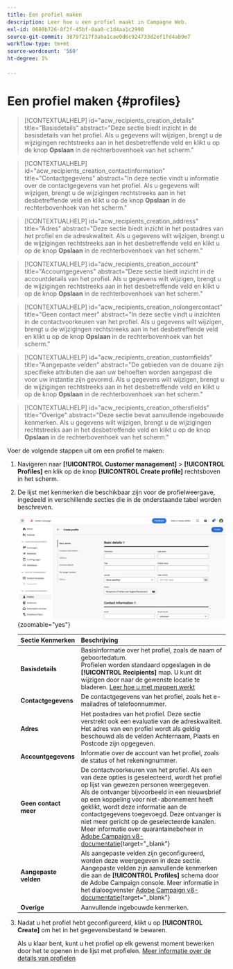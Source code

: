 ```yaml
---
title: Een profiel maken
description: Leer hoe u een profiel maakt in Campagne Web.
exl-id: 0680b726-8f2f-45bf-8aa0-c1d4aa1c2990
source-git-commit: 3879f217f3a6a1cae0d6c924733d2ef1fd4ab9e7
workflow-type: tm+mt
source-wordcount: '560'
ht-degree: 1%

---
```


# Een profiel maken {#profiles}

>[!CONTEXTUALHELP]
>id="acw_recipients_creation_details"
>title="Basisdetails"
>abstract="Deze sectie biedt inzicht in de basisdetails van het profiel. Als u gegevens wilt wijzigen, brengt u de wijzigingen rechtstreeks aan in het desbetreffende veld en klikt u op de knop **Opslaan** in de rechterbovenhoek van het scherm."

>[!CONTEXTUALHELP]
>id="acw_recipients_creation_contactinformation"
>title="Contactgegevens"
>abstract="In deze sectie vindt u informatie over de contactgegevens van het profiel. Als u gegevens wilt wijzigen, brengt u de wijzigingen rechtstreeks aan in het desbetreffende veld en klikt u op de knop **Opslaan** in de rechterbovenhoek van het scherm."

>[!CONTEXTUALHELP]
>id="acw_recipients_creation_address"
>title="Adres"
>abstract="Deze sectie biedt inzicht in het postadres van het profiel en de adreskwaliteit. Als u gegevens wilt wijzigen, brengt u de wijzigingen rechtstreeks aan in het desbetreffende veld en klikt u op de knop **Opslaan** in de rechterbovenhoek van het scherm."

>[!CONTEXTUALHELP]
>id="acw_recipients_creation_account"
>title="Accountgegevens"
>abstract="Deze sectie biedt inzicht in de accountdetails van het profiel. Als u gegevens wilt wijzigen, brengt u de wijzigingen rechtstreeks aan in het desbetreffende veld en klikt u op de knop **Opslaan** in de rechterbovenhoek van het scherm."

>[!CONTEXTUALHELP]
>id="acw_recipients_creation_nolongercontact"
>title="Geen contact meer"
>abstract="In deze sectie vindt u inzichten in de contactvoorkeuren van het profiel. Als u gegevens wilt wijzigen, brengt u de wijzigingen rechtstreeks aan in het desbetreffende veld en klikt u op de knop **Opslaan** in de rechterbovenhoek van het scherm."

>[!CONTEXTUALHELP]
>id="acw_recipients_creation_customfields"
>title="Aangepaste velden"
>abstract="De gebieden van de douane zijn specifieke attributen die aan uw behoeften worden aangepast die voor uw instantie zijn gevormd. Als u gegevens wilt wijzigen, brengt u de wijzigingen rechtstreeks aan in het desbetreffende veld en klikt u op de knop **Opslaan** in de rechterbovenhoek van het scherm."

>[!CONTEXTUALHELP]
>id="acw_recipients_creation_othersfields"
>title="Overige"
>abstract="Deze sectie bevat aanvullende ingebouwde kenmerken. Als u gegevens wilt wijzigen, brengt u de wijzigingen rechtstreeks aan in het desbetreffende veld en klikt u op de knop **Opslaan** in de rechterbovenhoek van het scherm."

Voer de volgende stappen uit om een profiel te maken:

1. Navigeren naar **[!UICONTROL Customer management]** > **[!UICONTROL Profiles]** en klik op de knop **[!UICONTROL Create profile]** rechtsboven in het scherm.

1. De lijst met kenmerken die beschikbaar zijn voor de profielweergave, ingedeeld in verschillende secties die in de onderstaande tabel worden beschreven.

   ![](assets/create-profile.png){zoomable=&quot;yes&quot;}

   | Sectie Kenmerken | Beschrijving |
   |  ---  |  ---  |
   | **Basisdetails** | Basisinformatie over het profiel, zoals de naam of geboortedatum.<br/>Profielen worden standaard opgeslagen in de **[!UICONTROL Recipients]** map. U kunt dit wijzigen door naar de gewenste locatie te bladeren. [Leer hoe u met mappen werkt](../get-started/permissions.md#folders) |
   | **Contactgegevens** | De contactgegevens van het profiel, zoals het e-mailadres of telefoonnummer. |
   | **Adres** | Het postadres van het profiel. Deze sectie verstrekt ook een evaluatie van de adreskwaliteit. Het adres van een profiel wordt als geldig beschouwd als de velden Achternaam, Plaats en Postcode zijn opgegeven. |
   | **Accountgegevens** | Informatie over de account van het profiel, zoals de status of het rekeningnummer. |
   | **Geen contact meer** | De contactvoorkeuren van het profiel. Als een van deze opties is geselecteerd, wordt het profiel op lijst van gewezen personen weergegeven.<br/>Als de ontvanger bijvoorbeeld in een nieuwsbrief op een koppeling voor niet-abonnement heeft geklikt, wordt deze informatie aan de contactgegevens toegevoegd. Deze ontvanger is niet meer gericht op de geselecteerde kanalen. Meer informatie over quarantainebeheer in [Adobe Campaign v8-documentatie](https://experienceleague.adobe.com/docs/campaign/campaign-v8/send/failures/quarantines.html){target="_blank"} |
   | **Aangepaste velden** | Als aangepaste velden zijn geconfigureerd, worden deze weergegeven in deze sectie. Aangepaste velden zijn aanvullende kenmerken die aan de **[!UICONTROL Profiles]** schema door de Adobe Campaign console. Meer informatie in het dialoogvenster [Adobe Campaign v8-documentatie](https://experienceleague.adobe.com/docs/campaign/campaign-v8/developer/shemas-forms/extend-schema.html){target="_blank"} |
   | **Overige** | Aanvullende ingebouwde kenmerken. |

1. Nadat u het profiel hebt geconfigureerd, klikt u op **[!UICONTROL Create]** om het in het gegevensbestand te bewaren.

   Als u klaar bent, kunt u het profiel op elk gewenst moment bewerken door het te openen in de lijst met profielen. [Meer informatie over de details van profielen](profile-view.md)
